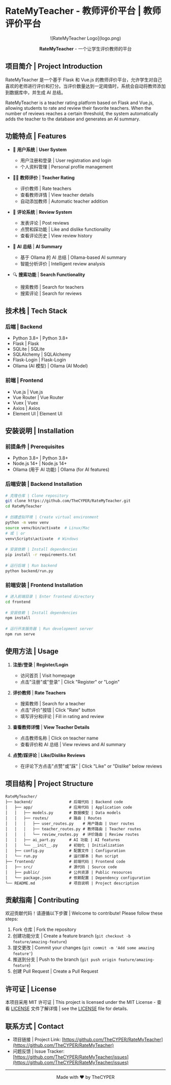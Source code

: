# RateMyTeacher - 教师评价平台 | 教师评价平台

   <div align="center">
     ![RateMyTeacher Logo](logo.png)
     <br>
     <p>
       <b>RateMyTeacher</b> - 一个让学生评价教师的平台
     </p>
   </div>

## 项目简介 | Project Introduction

RateMyTeacher 是一个基于 Flask 和 Vue.js 的教师评价平台，允许学生对自己喜欢的老师进行评价和打分。当评价数量达到一定阈值时，系统会自动将教师添加到数据库中，并生成 AI 总结。

RateMyTeacher is a teacher rating platform based on Flask and Vue.js, allowing students to rate and review their favorite teachers. When the number of reviews reaches a certain threshold, the system automatically adds the teacher to the database and generates an AI summary.

## 功能特点 | Features

- 👤 **用户系统** | **User System**
  - 用户注册和登录 | User registration and login
  - 个人资料管理 | Personal profile management

- 👨‍🏫 **教师评价** | **Teacher Rating**
  - 评价教师 | Rate teachers
  - 查看教师详情 | View teacher details
  - 自动添加教师 | Automatic teacher addition

- 💬 **评论系统** | **Review System**
  - 发表评论 | Post reviews
  - 点赞和踩功能 | Like and dislike functionality
  - 查看评论历史 | View review history

- 🤖 **AI 总结** | **AI Summary**
  - 基于 Ollama 的 AI 总结 | Ollama-based AI summary
  - 智能分析评价 | Intelligent review analysis

- 🔍 **搜索功能** | **Search Functionality**
  - 搜索教师 | Search for teachers
  - 搜索评论 | Search for reviews

## 技术栈 | Tech Stack

### 后端 | Backend
- Python 3.8+ | Python 3.8+
- Flask | Flask
- SQLite | SQLite
- SQLAlchemy | SQLAlchemy
- Flask-Login | Flask-Login
- Ollama (AI 模型) | Ollama (AI Model)

### 前端 | Frontend
- Vue.js | Vue.js
- Vue Router | Vue Router
- Vuex | Vuex
- Axios | Axios
- Element UI | Element UI

## 安装说明 | Installation

### 前提条件 | Prerequisites
- Python 3.8+ | Python 3.8+
- Node.js 14+ | Node.js 14+
- Ollama (用于 AI 功能) | Ollama (for AI features)

### 后端安装 | Backend Installation

```bash
# 克隆仓库 | Clone repository
git clone https://github.com/TheCYPER/RateMyTeacher.git
cd RateMyTeacher

# 创建虚拟环境 | Create virtual environment
python -m venv venv
source venv/bin/activate  # Linux/Mac
# 或 | or
venv\Scripts\activate  # Windows

# 安装依赖 | Install dependencies
pip install -r requirements.txt

# 运行后端 | Run backend
python backend/run.py
```

### 前端安装 | Frontend Installation

```bash
# 进入前端目录 | Enter frontend directory
cd frontend

# 安装依赖 | Install dependencies
npm install

# 运行开发服务器 | Run development server
npm run serve
```

## 使用方法 | Usage

1. **注册/登录** | **Register/Login**
   - 访问首页 | Visit homepage
   - 点击"注册"或"登录" | Click "Register" or "Login"

2. **评价教师** | **Rate Teachers**
   - 搜索教师 | Search for a teacher
   - 点击"评价"按钮 | Click "Rate" button
   - 填写评分和评论 | Fill in rating and review

3. **查看教师详情** | **View Teacher Details**
   - 点击教师名称 | Click on teacher name
   - 查看评价和 AI 总结 | View reviews and AI summary

4. **点赞/踩评论** | **Like/Dislike Reviews**
   - 在评论下方点击"点赞"或"踩" | Click "Like" or "Dislike" below reviews

## 项目结构 | Project Structure

```
RateMyTeacher/
├── backend/                # 后端代码 | Backend code
│   ├── app/                # 应用代码 | Application code
│   │   ├── models.py       # 数据模型 | Data models
│   │   ├── routes/         # 路由 | Routes
│   │   │   ├── user_routes.py    # 用户路由 | User routes
│   │   │   ├── teacher_routes.py # 教师路由 | Teacher routes
│   │   │   └── review_routes.py  # 评价路由 | Review routes
│   │   ├── ai_part.py      # AI 功能 | AI features
│   │   └── __init__.py     # 初始化 | Initialization
│   ├── config.py           # 配置文件 | Configuration
│   └── run.py              # 运行脚本 | Run script
├── frontend/               # 前端代码 | Frontend code
│   ├── src/                # 源代码 | Source code
│   ├── public/             # 公共资源 | Public resources
│   └── package.json        # 依赖配置 | Dependency configuration
└── README.md               # 项目说明 | Project description
```

## 贡献指南 | Contributing

欢迎贡献代码！请遵循以下步骤 | Welcome to contribute! Please follow these steps:

1. Fork 仓库 | Fork the repository
2. 创建功能分支 | Create a feature branch (`git checkout -b feature/amazing-feature`)
3. 提交更改 | Commit your changes (`git commit -m 'Add some amazing feature'`)
4. 推送到分支 | Push to the branch (`git push origin feature/amazing-feature`)
5. 创建 Pull Request | Create a Pull Request

## 许可证 | License

本项目采用 MIT 许可证 | This project is licensed under the MIT License - 查看 [LICENSE](LICENSE) 文件了解详情 | see the [LICENSE](LICENSE) file for details.

## 联系方式 | Contact

- 项目链接 | Project Link: [https://github.com/TheCYPER/RateMyTeacher](https://github.com/TheCYPER/RateMyTeacher)
- 问题反馈 | Issue Tracker: [https://github.com/TheCYPER/RateMyTeacher/issues](https://github.com/TheCYPER/RateMyTeacher/issues)

---

<div align="center">
  <p>Made with ❤️ by TheCYPER</p>
</div>
